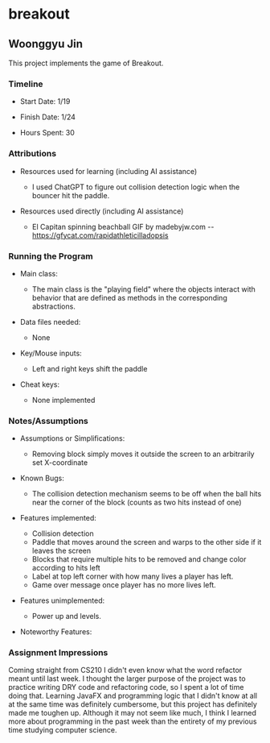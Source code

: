 # breakout

## Woonggyu Jin

This project implements the game of Breakout.

### Timeline

* Start Date: 1/19

* Finish Date: 1/24

* Hours Spent: 30

### Attributions

* Resources used for learning (including AI assistance)
    * I used ChatGPT to figure out collision detection logic when the bouncer hit the paddle.

* Resources used directly (including AI assistance)
    * El Capitan spinning beachball GIF by madebyjw.com
      -- https://gfycat.com/rapidathleticilladopsis

### Running the Program

* Main class:
    * The main class is the "playing field" where the objects interact with behavior that are
defined as methods in the corresponding abstractions.

* Data files needed:
    * None

* Key/Mouse inputs:
    * Left and right keys shift the paddle

* Cheat keys:
    * None implemented

### Notes/Assumptions

* Assumptions or Simplifications:
    * Removing block simply moves it outside the screen to an arbitrarily set X-coordinate

* Known Bugs:
    * The collision detection mechanism seems to be off when the ball hits near the corner of the
      block (counts as two hits instead of one)

* Features implemented:
    * Collision detection
    * Paddle that moves around the screen and warps to the other side if it leaves the screen
    * Blocks that require multiple hits to be removed and change color according to hits left
    * Label at top left corner with how many lives a player has left.
    * Game over message once player has no more lives left.

* Features unimplemented:
    * Power up and levels.

* Noteworthy Features:

### Assignment Impressions

Coming straight from CS210 I didn't even know what the word refactor meant until last week. I
thought
the larger purpose of the project was to practice writing DRY code and refactoring code, so I spent
a lot of time doing that. Learning JavaFX and programming logic that I didn't know at all at the
same time was definitely cumbersome, but this project has definitely made me toughen up. Although it
may not seem like much, I think I learned more about programming in the past week than the entirety
of my previous time studying computer science. 
